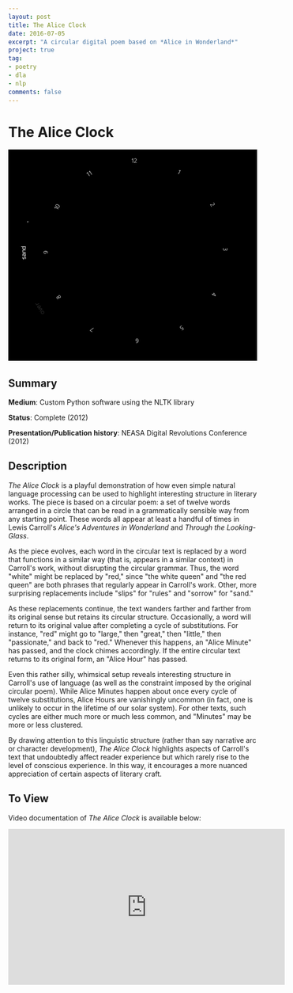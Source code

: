 ```yaml
---
layout: post
title: The Alice Clock
date: 2016-07-05
excerpt: "A circular digital poem based on *Alice in Wonderland*"
project: true
tag:
- poetry
- dla
- nlp
comments: false
---
```


# The Alice Clock

![symmetries_screenshot](/assets/img/Alice_Clock.png "Alice Clock screenshot")

## Summary
 **Medium**: Custom Python software using the NLTK library

 **Status**: Complete (2012)

 **Presentation/Publication history**: NEASA Digital Revolutions Conference
 (2012)

## Description

*The Alice Clock* is a playful demonstration of how even simple natural
language processing can be used to highlight interesting structure in literary
works. The piece is based on a circular poem: a set of twelve words arranged in
a circle that can be read in a grammatically sensible way from any starting
point. These words all appear at least a handful of times in Lewis Carroll's
*Alice's Adventures in Wonderland* and *Through the Looking-Glass*.

As the piece evolves, each word in the circular text is replaced by a word that
functions in a similar way (that is, appears in a similar context) in Carroll's
work, without disrupting the circular grammar. Thus, the word "white" might be
replaced by "red," since "the white queen" and "the red queen" are both phrases
that regularly appear in Carroll's work. Other, more surprising replacements
include "slips" for "rules" and "sorrow" for "sand."

As these replacements continue, the text wanders farther and farther from its
original sense but retains its circular structure. Occasionally, a word will
return to its original value after completing a cycle of substitutions. For
instance, "red" might go to "large," then "great," then "little," then
"passionate," and back to "red." Whenever this happens, an "Alice Minute" has
passed, and the clock chimes accordingly. If the entire circular text returns
to its original form, an "Alice Hour" has passed.

Even this rather silly, whimsical setup reveals interesting structure in
Carroll's use of language (as well as the constraint imposed by the original
circular poem). While Alice Minutes happen about once every cycle of twelve
substitutions, Alice Hours are vanishingly uncommon (in fact, one is unlikely
to occur in the lifetime of our solar system). For other texts, such cycles are
either much more or much less common, and "Minutes" may be more or less
clustered.

By drawing attention to this linguistic structure (rather than say narrative arc or
character development), *The Alice Clock* highlights aspects of Carroll's text
that undoubtedly affect reader experience but which rarely rise to the level of
conscious experience. In this way, it encourages a more nuanced appreciation of
certain aspects of literary craft.

## To View

Video documentation of *The Alice Clock* is available below:
<iframe width="560" height="315" src="https://www.youtube.com/embed/7IFPcxFd9eM" frameborder="0" allowfullscreen></iframe>

